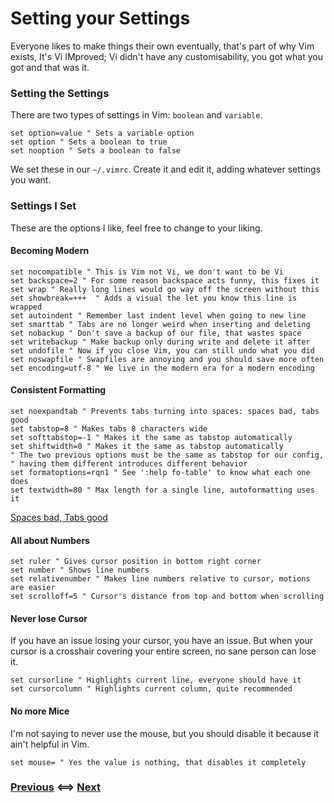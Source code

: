 # Setting your Settings

Everyone likes to make things their own eventually, that's part of why Vim
exists, It's Vi IMproved; Vi didn't have any customisability, you got what you
got and that was it.

### Setting the Settings

There are two types of settings in Vim: `boolean` and `variable`.

```vim
set option=value " Sets a variable option
set option " Sets a boolean to true
set nooption " Sets a boolean to false
```

We set these in our `~/.vimrc`. Create it and edit it, adding whatever settings
you want.

### Settings I Set

These are the options I like, feel free to change to your liking.

#### Becoming Modern

```vim
set nocompatible " This is Vim not Vi, we don't want to be Vi
set backspace=2 " For some reason backspace acts funny, this fixes it
set wrap " Really long lines would go way off the screen without this
set showbreak=+++  " Adds a visual the let you know this line is wrapped
set autoindent " Remember last indent level when going to new line
set smarttab " Tabs are no longer weird when inserting and deleting
set nobackup " Don't save a backup of our file, that wastes space
set writebackup " Make backup only during write and delete it after
set undofile " Now if you close Vim, you can still undo what you did
set noswapfile " Swapfiles are annoying and you should save more often
set encoding=utf-8 " We live in the modern era for a modern encoding
```

#### Consistent Formatting

```vim
set noexpandtab " Prevents tabs turning into spaces: spaces bad, tabs good
set tabstop=8 " Makes tabs 8 characters wide
set softtabstop=-1 " Makes it the same as tabstop automatically
set shiftwidth=0 " Makes it the same as tabstop automatically
" The two previous options must be the same as tabstop for our config,
" having them different introduces different behavior
set formatoptions=rqn1 " See ':help fo-table' to know what each one does
set textwidth=80 " Max length for a single line, autoformatting uses it
```

[Spaces bad, Tabs good](https://www.reddit.com/r/javascript/comments/c8drjo/nobody_talks_about_the_real_reason_to_use_tabs/)

#### All about Numbers

```vim
set ruler " Gives cursor position in bottom right corner
set number " Shows line numbers
set relativenumber " Makes line numbers relative to cursor, motions are easier
set scrolloff=5 " Cursor's distance from top and bottom when scrolling
```

#### Never lose Cursor

If you have an issue losing your cursor, you have an issue. But when your cursor
is a crosshair covering your entire screen, no sane person can lose it.

```vim
set cursorline " Highlights current line, everyone should have it
set cursorcolumn " Highlights current column, quite recommended
```

#### No more Mice

I'm not saying to never use the mouse, but you should disable it because it
ain't helpful in Vim.

```vim
set mouse= " Yes the value is nothing, that disables it completely
```

### [Previous](/Tutorial/01_Basic_Keybindings.md) <==> [Next](/Tutorial/03_Intro_to_Plugins.md)
